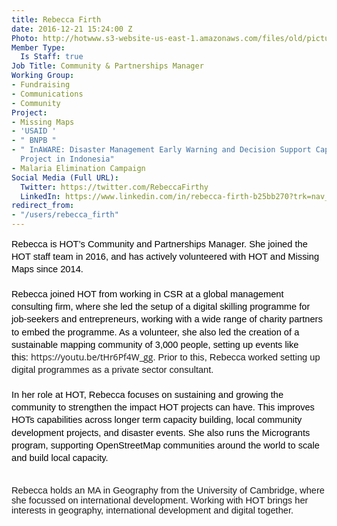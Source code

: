 ```yaml
---
title: Rebecca Firth
date: 2016-12-21 15:24:00 Z
Photo: http://hotwww.s3-website-us-east-1.amazonaws.com/files/old/pictures/picture-354-1483036450.jpg
Member Type:
  Is Staff: true
Job Title: Community & Partnerships Manager
Working Group:
- Fundraising
- Communications
- Community
Project:
- Missing Maps
- 'USAID '
- " BNPB "
- " InAWARE: Disaster Management Early Warning and Decision Support Capacity Enhancement
  Project in Indonesia"
- Malaria Elimination Campaign
Social Media (Full URL):
  Twitter: https://twitter.com/RebeccaFirthy
  LinkedIn: https://www.linkedin.com/in/rebecca-firth-b25bb270?trk=nav_responsive_tab_profile_pic
redirect_from:
- "/users/rebecca_firth"
---
```


<p style="line-height: 1.38; margin-top: 0pt; margin-bottom: 0pt;" dir="ltr"><span style="font-size: 14.666666666666666px; font-family: Arial; color: #000000; background-color: transparent; font-weight: 400; font-style: normal; font-variant: normal; text-decoration: none; vertical-align: baseline; white-space: pre-wrap;">Rebecca is HOT’s Community and Partnerships Manager. She joined the HOT staff team in 2016, and has actively volunteered with HOT and Missing Maps since 2014.</span></p><p style="line-height: 1.38; margin-top: 0pt; margin-bottom: 0pt;" dir="ltr">&nbsp;</p><p style="line-height: 1.38; margin-top: 0pt; margin-bottom: 0pt;" dir="ltr"><span style="font-size: 14.666666666666666px; font-family: Arial; color: #000000; background-color: transparent; font-weight: 400; font-style: normal; font-variant: normal; text-decoration: none; vertical-align: baseline; white-space: pre-wrap;">Rebecca joined HOT from working in CSR at a global management consulting firm, where she led the setup of a digital skilling programme for job-seekers and entrepreneurs, working with a wide range of charity partners to embed the programme. As a volunteer, she also led the creation of a sustainable mapping community of 3,000 people, setting up events like this:&nbsp;</span><span style="font-family: 'Open Sans', Arial, sans-serif; font-size: 14px;">https://youtu.be/tHr6Pf4W_gg</span><span style="font-family: Arial; font-size: 14.666666666666666px; font-style: normal; font-variant-caps: normal; white-space: pre-wrap; background-color: transparent;">. Prior to this, Rebecca worked setting up digital programmes as a private sector consultant.</span></p><p style="line-height: 1.38; margin-top: 0pt; margin-bottom: 0pt;" dir="ltr">&nbsp;</p><p style="line-height: 1.38; margin-top: 0pt; margin-bottom: 0pt;" dir="ltr"><span style="font-size: 14.666666666666666px; font-family: Arial; color: #000000; background-color: transparent; font-weight: 400; font-style: normal; font-variant: normal; text-decoration: none; vertical-align: baseline; white-space: pre-wrap;">In her role at HOT, Rebecca focuses on sustaining and growing the community to strengthen the impact HOT projects can have. This improves HOTs capabilities across longer term capacity building, local community development projects, and disaster events. She also runs the Microgrants program, supporting OpenStreetMap communities around the world to scale and build local capacity.</span></p><p style="line-height: 1.38; margin-top: 0pt; margin-bottom: 0pt;" dir="ltr">&nbsp;</p><p><span id="docs-internal-guid-60e95d2e-2243-c9dd-e40b-1c6a21010d2f"><span style="font-size: 14.666666666666666px; font-family: Arial; background-color: transparent; font-style: normal; font-variant-ligatures: normal; font-variant-position: normal; font-variant-caps: normal; font-variant-numeric: normal; font-variant-alternates: normal; font-variant-east-asian: normal; white-space: pre-wrap;">Rebecca holds an MA in Geography from the University of Cambridge, where she focussed on international development. Working with HOT brings her interests in geography, international development and digital together.</span></span></p>
